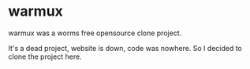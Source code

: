 # warmux
warmux was a worms free opensource clone project.

It's a dead project, website is down, code was nowhere. So I decided to clone the project here.
